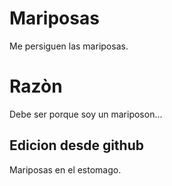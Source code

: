 # Mariposas
Me persiguen las mariposas.
# Razòn
Debe ser porque soy un mariposon...

## Edicion desde github
Mariposas en el estomago.
